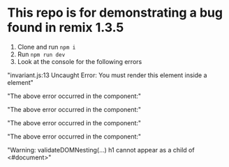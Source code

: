 # This repo is for demonstrating a bug found in remix 1.3.5

1. Clone and run `npm i`
2. Run `npm run dev`
3. Look at the console for the following errors

"invariant.js:13 Uncaught Error: You must render this element inside a <Remix> element"

"The above error occurred in the <Links> component:"

"The above error occurred in the <Meta> component:"

"The above error occurred in the <ScrollRestoration> component:"

"The above error occurred in the <Scripts> component:"

"Warning: validateDOMNesting(...) h1 cannot appear as a child of <#document>"
